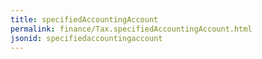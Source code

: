 ```yaml
---
title: specifiedAccountingAccount
permalink: finance/Tax.specifiedAccountingAccount.html
jsonid: specifiedaccountingaccount
---
```

